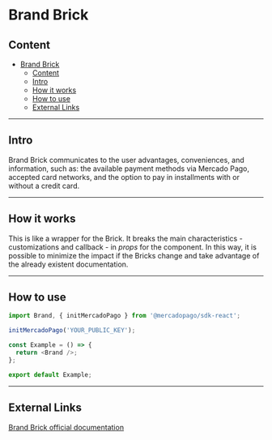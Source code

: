 # Brand Brick

## Content

- [Brand Brick](#brand-brick)
  - [Content](#content)
  - [Intro](#intro)
  - [How it works](#how-it-works)
  - [How to use](#how-to-use)
  - [External Links](#external-links)

---

## Intro

Brand Brick communicates to the user advantages, conveniences, and information, such as: the available payment methods via Mercado Pago, accepted card networks, and the option to pay in installments with or without a credit card.

---

## How it works

This is like a wrapper for the Brick. It breaks the main characteristics - customizations and callback - in _props_ for the component. In this way, it is possible to minimize the impact if the Bricks change and take advantage of the already existent documentation.

---

## How to use

```ts
import Brand, { initMercadoPago } from '@mercadopago/sdk-react';

initMercadoPago('YOUR_PUBLIC_KEY');

const Example = () => {
  return <Brand />;
};

export default Example;
```

---

## External Links

[Brand Brick official documentation](https://www.mercadopago.com.ar/developers/en/docs/checkout-bricks/brand-brick/introduction)
